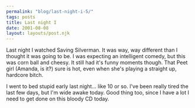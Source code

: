 ```yaml
---
permalink: "blog/last-night-i-5/"
tags: posts
title: Last night I
date: 2001-08-08
layout: layouts/post.njk
---
```


Last night I watched Saving Silverman. It was way, way different than I thought it was going to be. I was expecting an intelligent comedy, but this was corn ball and cheesy. It still had it's funny moments though. That Peet girl (Amanda, is it?) sure is hot, even when she's playing a straight up, hardcore bitch. 

I went to bed stupid early last night... like 10 or so. I've been really tired the last few days, but I'm wide awake today. Good thing too, since I have a lot I need to get done on this bloody CD today.